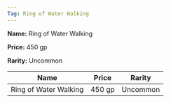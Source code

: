 ```yaml
---
Tag: Ring of Water Walking
---
```


**Name:** Ring of Water Walking

**Price:** 450 gp

**Rarity:** Uncommon

| Name     | Price     | Rarity     |
| -------- | --------- | ---------- |
| Ring of Water Walking | 450 gp | Uncommon |
